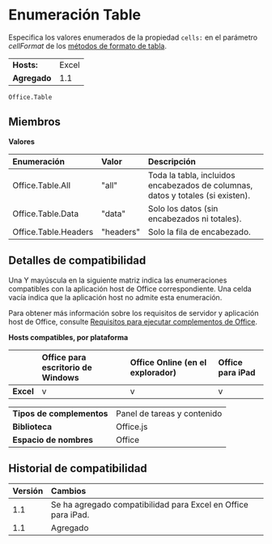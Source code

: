 
# Enumeración Table
Especifica los valores enumerados de la propiedad `cells:` en el parámetro _cellFormat_ de los [métodos de formato de tabla](../../docs/excel/format-tables-in-add-ins-for-excel.md).

|||
|:-----|:-----|
|**Hosts:**|Excel|
|**Agregado**|1.1|

```
Office.Table
```

## Miembros


**Valores**


|**Enumeración**|**Valor**|**Descripción**|
|:-----|:-----|:-----|
|Office.Table.All|"all"|Toda la tabla, incluidos encabezados de columnas, datos y totales (si existen).|
|Office.Table.Data|"data"|Solo los datos (sin encabezados ni totales).|
|Office.Table.Headers|"headers"|Solo la fila de encabezado.|

## Detalles de compatibilidad


Una Y mayúscula en la siguiente matriz indica las enumeraciones compatibles con la aplicación host de Office correspondiente. Una celda vacía indica que la aplicación host no admite esta enumeración.

Para obtener más información sobre los requisitos de servidor y aplicación host de Office, consulte [Requisitos para ejecutar complementos de Office](../../docs/overview/requirements-for-running-office-add-ins.md).


**Hosts compatibles, por plataforma**


||**Office para escritorio de Windows**|**Office Online (en el explorador)**|**Office para iPad**|
|:-----|:-----|:-----|:-----|
|**Excel**|v|v|v|

|||
|:-----|:-----|
|**Tipos de complementos**|Panel de tareas y contenido|
|**Biblioteca**|Office.js|
|**Espacio de nombres**|Office|

## Historial de compatibilidad




|**Versión**|**Cambios**|
|:-----|:-----|
|1.1|Se ha agregado compatibilidad para Excel en Office para iPad.|
|1.1|Agregado|
